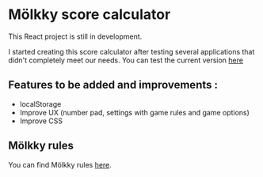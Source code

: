 # Mölkky score calculator

This React project is still in development.

I started creating this score calculator after testing several applications that didn't completely meet our needs.
You can test the current version [here](https://molkky-calculator.netlify.app/)

## Features to be added and improvements :

-   localStorage
-   Improve UX (number pad, settings with game rules and game options)
-   Improve CSS

## Mölkky rules

You can find Mölkky rules [here](https://www.molkky.com/wp/regles-de-jeu/).
